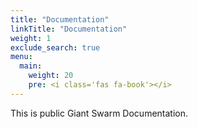 ```yaml
---
title: "Documentation"
linkTitle: "Documentation"
weight: 1
exclude_search: true
menu:
  main:
    weight: 20
    pre: <i class='fas fa-book'></i>
---
```


This is public Giant Swarm Documentation.
